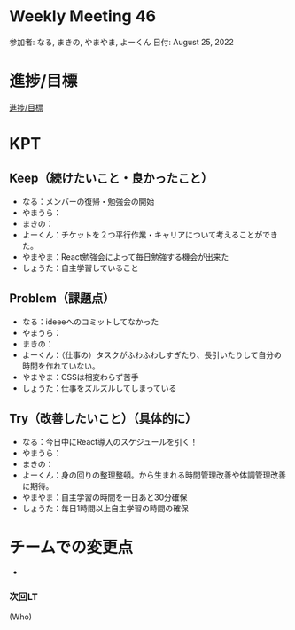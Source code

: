 # Weekly Meeting 46

参加者: なる, まきの, やまやま, よーくん
日付: August 25, 2022

# 進捗/目標

[進捗/目標](Weekly%20Meeting%2046%20f6f1c831c61a4b94ba493b7b040ff921/%E9%80%B2%E6%8D%97%20%E7%9B%AE%E6%A8%99%209ec4e8d849974c9e826c2642c17e1fb4.csv)

# KPT

## Keep（続けたいこと・良かったこと）

- なる：メンバーの復帰・勉強会の開始
- やまうら：
- まきの：
- よーくん：チケットを２つ平行作業・キャリアについて考えることができた。
- やまやま：React勉強会によって毎日勉強する機会が出来た
- しょうた：自主学習していること

## Problem（課題点）

- なる：ideeeへのコミットしてなかった
- やまうら：
- まきの：
- よーくん：（仕事の）タスクがふわふわしすぎたり、長引いたりして自分の時間を作れていない。
- やまやま：CSSは相変わらず苦手
- しょうた：仕事をズルズルしてしまっている

## Try（改善したいこと）（具体的に）

- なる：今日中にReact導入のスケジュールを引く！
- やまうら：
- まきの：
- よーくん：身の回りの整理整頓。から生まれる時間管理改善や体調管理改善に期待。
- やまやま：自主学習の時間を一日あと30分確保
- しょうた：毎日1時間以上自主学習の時間の確保

# チームでの変更点

- 

### 次回LT

(Who)